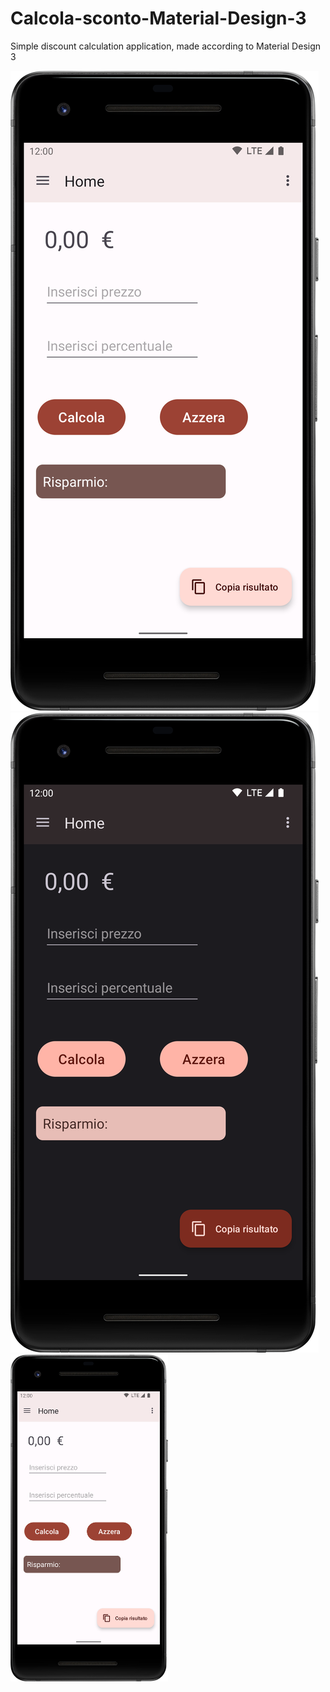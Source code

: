 # Calcola-sconto-Material-Design-3
Simple discount calculation application, made according to Material Design 3

![Screenshot of app light theme](/images/Screenshot-light-theme.png)
![Screenshot of app dark theme](/images/Screenshot-dark-theme.png)
[<img src="/images/Screenshot-light-theme.png" width="50%" height="50%">](/images/Screenshot-light-theme.png)
